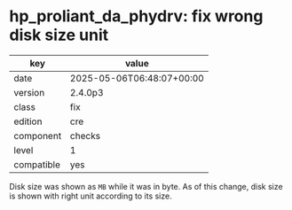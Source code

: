 [//]: # (werk v2)
# hp_proliant_da_phydrv: fix wrong disk size unit

key        | value
---------- | ---
date       | 2025-05-06T06:48:07+00:00
version    | 2.4.0p3
class      | fix
edition    | cre
component  | checks
level      | 1
compatible | yes

Disk size was shown as `MB` while it was in byte.
As of this change, disk size is shown with right unit according to its
size.

